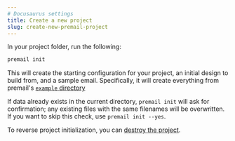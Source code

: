 ```yaml
---
# Docusaurus settings
title: Create a new project
slug: create-new-premail-project
---
```


In your project folder, run the following:

```sh
premail init
```

This will create the starting configuration for your project, an initial design
to build from, and a sample email. Specifically, it will create everything from premail's [`example` directory](https://github.com/premail/premail/tree/main/src/example)

If data already exists in the current directory, `premail init` will ask for confirmation; any existing files with the same filenames will be overwritten. If you want to skip this check, use `premail init --yes`.

To reverse project initialization, you can [destroy the project](/docs/overview/usage/destroy-project/).
